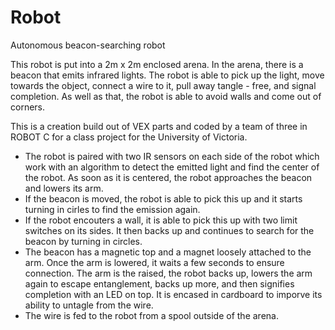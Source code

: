 # Robot
Autonomous beacon-searching robot

This robot is put into a 2m x 2m enclosed arena. In the arena, there is a beacon that emits infrared lights. The robot is able to pick up the light, move towards the object, connect a wire to it, pull away tangle - free, and signal completion. As well as that, the robot is able to avoid walls and come out of corners.


This is a creation build out of VEX parts and coded by a team of three in ROBOT C for a class project for the University of Victoria.

- The robot is paired with two IR sensors on each side of the robot which work with an algorithm to detect the emitted light and find the center of the robot. As soon as it is centered, the robot approaches the beacon and lowers its arm. 
- If the beacon is moved, the robot is able to pick this up and it starts turning in cirles to find the emission again.
- If the robot encouters a wall, it is able to pick this up with two limit switches on its sides. It then backs up and continues to search for the beacon by turning in circles.
- The beacon has a magnetic top and a magnet loosely attached to the arm. Once the arm is lowered, it waits a few seconds to ensure connection. The arm is the raised, the robot backs up, lowers the arm again to escape entanglement, backs up more, and then signifies completion with an LED on top. It is encased in cardboard to imporve its ability to untagle from the wire.
- The wire is fed to the robot from a spool outside of the arena.
